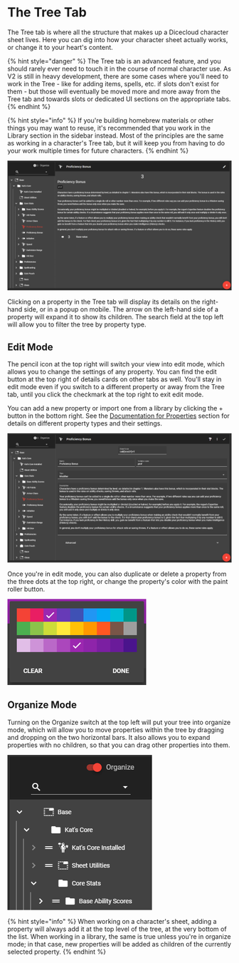 # The Tree Tab

The Tree tab is where all the structure that makes up a Dicecloud character sheet lives. Here you can dig into how your character sheet actually works, or change it to your heart's content.

{% hint style="danger" %}
The Tree tab is an advanced feature, and you should rarely ever need to touch it in the course of normal character use. As V2 is still in heavy development, there are some cases where you'll need to work in the Tree - like for adding items, spells, etc. if slots don't exist for them - but those will eventually be moved more and more away from the Tree tab and towards slots or dedicated UI sections on the appropriate tabs.
{% endhint %}

{% hint style="info" %}
If you're building homebrew materials or other things you may want to reuse, it's recommended that you work in the Library section in the sidebar instead. Most of the principles are the same as working in a character's Tree tab, but it will keep you from having to do your work multiple times for future characters.
{% endhint %}

![The Tree tab for an example character, open to the Proficiency Bonus attribute.](../.gitbook/assets/image%20%288%29.png)

Clicking on a property in the Tree tab will display its details on the right-hand side, or in a popup on mobile. The arrow on the left-hand side of a property will expand it to show its children. The search field at the top left will allow you to filter the tree by property type.

## Edit Mode

The pencil icon at the top right will switch your view into edit mode, which allows you to change the settings of any property. You can find the edit button at the top right of details cards on other tabs as well. You'll stay in edit mode even if you switch to a different property or away from the Tree tab, until you click the checkmark at the top right to exit edit mode.

You can add a new property or import one from a library by clicking the + button in the bottom right. See the [Documentation for Properties](../documentation-for-properties/action.md) section for details on different property types and their settings.

![The edit view for the Proficiency Bonus attribute from the first example.](../.gitbook/assets/image%20%2819%29.png)

Once you're in edit mode, you can also duplicate or delete a property from the three dots at the top right, or change the property's color with the paint roller button.

![The property color picker.](../.gitbook/assets/image%20%2822%29.png)

## Organize Mode

Turning on the Organize switch at the top left will put your tree into organize mode, which will allow you to move properties within the tree by dragging and dropping on the two horizontal bars. It also allows you to expand properties with no children, so that you can drag other properties into them.

![The top of the tree from the example in Organize mode.](../.gitbook/assets/image%20%2821%29.png)

{% hint style="info" %}
When working on a character's sheet, adding a property will always add it at the top level of the tree, at the very bottom of the list. When working in a library, the same is true unless you're in organize mode; in that case, new properties will be added as children of the currently selected property.
{% endhint %}

